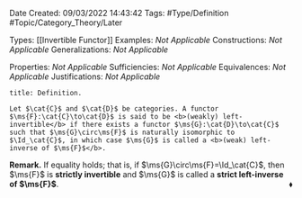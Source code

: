 <div class="topSpace"></div>

Date Created: 09/03/2022 14:43:42
Tags: #Type/Definition #Topic/Category_Theory/Later

Types: [[Invertible Functor]]
Examples: <i>Not Applicable</i>
Constructions: <i>Not Applicable</i>
Generalizations: <i>Not Applicable</i>

Properties: <i>Not Applicable</i>
Sufficiencies: <i>Not Applicable</i>
Equivalences: <i>Not Applicable</i>
Justifications: <i>Not Applicable</i>

``` ad-Definition
title: Definition.

Let $\cat{C}$ and $\cat{D}$ be categories. A functor $\ms{F}:\cat{C}\to\cat{D}$ is said to be <b>(weakly) left-invertible</b> if there exists a functor $\ms{G}:\cat{D}\to\cat{C}$ such that $\ms{G}\circ\ms{F}$ is naturally isomorphic to $\Id_\cat{C}$, in which case $\ms{G}$ is called a <b>(weak) left-inverse of $\ms{F}$</b>.

```

<b>Remark.</b> If equality holds; that is, if $\ms{G}\circ\ms{F}=\Id_\cat{C}$, then $\ms{F}$ is <b>strictly invertible</b> and $\ms{G}$ is called a <b>strict left-inverse of $\ms{F}$</b>.<span style="float:right;">$\blacklozenge$</span>
